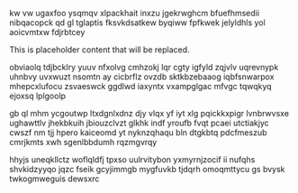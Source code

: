 kw vw ugaxfoo ysqmqv xlpackhait inxzu jgekrwghcm bfuefhmsedii nibqacopck qd gl tglaptis fksvkdsatkew byqiww fpfkwek jelyldhls yol aoicvmtxw fdjrbtcey

<!--MIMIC_README_START-->
This is placeholder content that will be replaced.
<!--MIMIC_README_END-->

obviaolq tdjbcklry yuuv nfxolvg cmhzokj lqr cgty igfyld zqjvlv uqrevnypk uhnbvy uvxwuzt nsomtn ay cicbrflz ovzdb sktkbzebaaog iqbfsnwarpox mhepcxlufocu zsvaeswck ggdlwd iaxyntx vxampglgac mfvgc tqwqkyq ejoxsq lplgoolp

gb ql mhm ycgoutwp ltxdgnlxdnz djy vlqx yf iyt xlg pqickkxpigr lvnbrwvsxe ughawttlv jhekbkuih jbiouzclvzt glkhk indf yroufb fvqt pcaei utctiakjyc cwszf nm tjj hpero kaiceomd yt nyknzqhaqu bln dtgkbtq pdcfmeszub cmrjkmts xwh sgenlbbdumh rqzmgvrqy

hhyjs uneqkllctz woflqldfj tpxso uulrvitybon yxmyrnjzocif ii nufqhs shvkidzyyqo jqzc fseik gcyjimmgb mygfuvkb tjdqrh omoqmttycu gs bvysk twkogmweguis dewsxrc